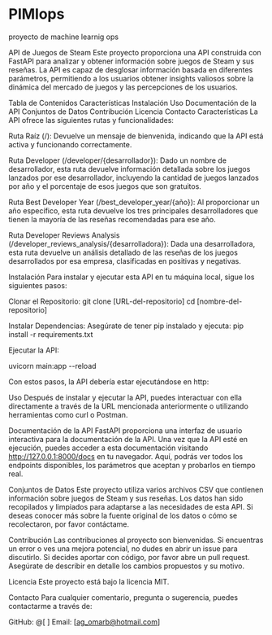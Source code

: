 # PIMlops
proyecto de machine learnig ops

API de Juegos de Steam
Este proyecto proporciona una API construida con FastAPI para analizar y obtener información sobre juegos de Steam y sus reseñas. La API es capaz de desglosar información basada en diferentes parámetros, permitiendo a los usuarios obtener insights valiosos sobre la dinámica del mercado de juegos y las percepciones de los usuarios.

Tabla de Contenidos
Características
Instalación
Uso
Documentación de la API
Conjuntos de Datos
Contribución
Licencia
Contacto
Características
La API ofrece las siguientes rutas y funcionalidades:

Ruta Raíz (/): Devuelve un mensaje de bienvenida, indicando que la API está activa y funcionando correctamente.

Ruta Developer (/developer/{desarrollador}): Dado un nombre de desarrollador, esta ruta devuelve información detallada sobre los juegos lanzados por ese desarrollador, incluyendo la cantidad de juegos lanzados por año y el porcentaje de esos juegos que son gratuitos.

Ruta Best Developer Year (/best_developer_year/{año}): Al proporcionar un año específico, esta ruta devuelve los tres principales desarrolladores que tienen la mayoría de las reseñas recomendadas para ese año.

Ruta Developer Reviews Analysis (/developer_reviews_analysis/{desarrolladora}): Dada una desarrolladora, esta ruta devuelve un análisis detallado de las reseñas de los juegos desarrollados por esa empresa, clasificadas en positivas y negativas.

Instalación
Para instalar y ejecutar esta API en tu máquina local, sigue los siguientes pasos:

Clonar el Repositorio:
git clone [URL-del-repositorio]
cd [nombre-del-repositorio]

Instalar Dependencias:
Asegúrate de tener pip instalado y ejecuta:
pip install -r requirements.txt

Ejecutar la API:

uvicorn main:app --reload

Con estos pasos, la API debería estar ejecutándose en http:

Uso
Después de instalar y ejecutar la API, puedes interactuar con ella directamente a través de la URL mencionada anteriormente o utilizando herramientas como curl o Postman.

Documentación de la API
FastAPI proporciona una interfaz de usuario interactiva para la documentación de la API. Una vez que la API esté en ejecución, puedes acceder a esta documentación visitando http://127.0.0.1:8000/docs en tu navegador. Aquí, podrás ver todos los endpoints disponibles, los parámetros que aceptan y probarlos en tiempo real.

Conjuntos de Datos
Este proyecto utiliza varios archivos CSV que contienen información sobre juegos de Steam y sus reseñas. Los datos han sido recopilados y limpiados para adaptarse a las necesidades de esta API. Si deseas conocer más sobre la fuente original de los datos o cómo se recolectaron, por favor contáctame.

Contribución
Las contribuciones al proyecto son bienvenidas. Si encuentras un error o ves una mejora potencial, no dudes en abrir un issue para discutirlo. Si decides aportar con código, por favor abre un pull request. Asegúrate de describir en detalle los cambios propuestos y su motivo.

Licencia
Este proyecto está bajo la licencia MIT.

Contacto
Para cualquier comentario, pregunta o sugerencia, puedes contactarme a través de:

GitHub: @[ ]
Email: [ag_omarb@hotmail.com]
